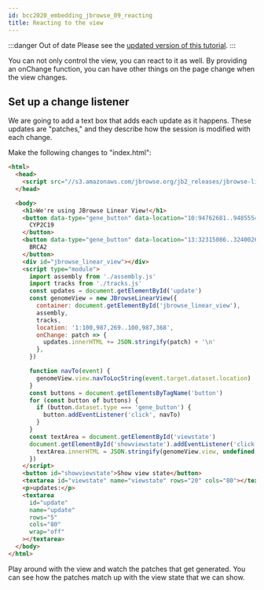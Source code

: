 ```yaml
---
id: bcc2020_embedding_jbrowse_09_reacting
title: Reacting to the view
---
```


:::danger Out of date
Please see the
[updated version of this tutorial](/docs/tutorials/embed_linear_genome_view/01_introduction).
:::

You can not only control the view, you can react to it as well. By providing an
onChange function, you can have other things on the page change when the view
changes.

## Set up a change listener

We are going to add a text box that adds each update as it happens. These
updates are "patches," and they describe how the session is modified with each
change.

Make the following changes to "index.html":

```html {18,24-26,45-52} title="index.html"
<html>
  <head>
    <script src="//s3.amazonaws.com/jbrowse.org/jb2_releases/jbrowse-linear-view/jbrowse-linear-view@v0.0.1-beta.0/umd/jbrowse-linear-view.js"></script>
  </head>

  <body>
    <h1>We're using JBrowse Linear View!</h1>
    <button data-type="gene_button" data-location="10:94762681..94855547">
      CYP2C19
    </button>
    <button data-type="gene_button" data-location="13:32315086..32400266">
      BRCA2
    </button>
    <div id="jbrowse_linear_view"></div>
    <script type="module">
      import assembly from './assembly.js'
      import tracks from './tracks.js'
      const updates = document.getElementById('update')
      const genomeView = new JBrowseLinearView({
        container: document.getElementById('jbrowse_linear_view'),
        assembly,
        tracks,
        location: '1:100,987,269..100,987,368',
        onChange: patch => {
          updates.innerHTML += JSON.stringify(patch) + '\n'
        },
      })

      function navTo(event) {
        genomeView.view.navToLocString(event.target.dataset.location)
      }
      const buttons = document.getElementsByTagName('button')
      for (const button of buttons) {
        if (button.dataset.type === 'gene_button') {
          button.addEventListener('click', navTo)
        }
      }
      const textArea = document.getElementById('viewstate')
      document.getElementById('showviewstate').addEventListener('click', () => {
        textArea.innerHTML = JSON.stringify(genomeView.view, undefined, 2)
      })
    </script>
    <button id="showviewstate">Show view state</button>
    <textarea id="viewstate" name="viewstate" rows="20" cols="80"></textarea>
    <p>updates:</p>
    <textarea
      id="update"
      name="update"
      rows="5"
      cols="80"
      wrap="off"
    ></textarea>
  </body>
</html>
```

Play around with the view and watch the patches that get generated. You can see
how the patches match up with the view state that we can show.
